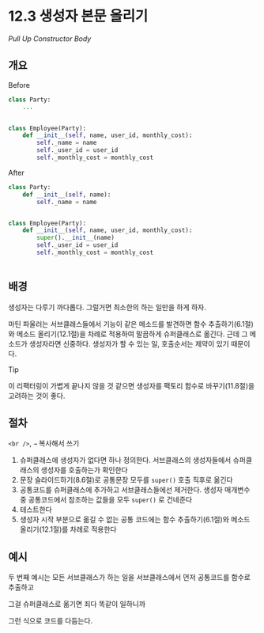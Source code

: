 # 12.3 생성자 본문 올리기

_Pull Up Constructor Body_

## 개요

Before

```python
class Party:
    ...


class Employee(Party):
    def __init__(self, name, user_id, monthly_cost):
        self._name = name
        self._user_id = user_id
        self._monthly_cost = monthly_cost
```

After

```python
class Party:
    def __init__(self, name):
        self._name = name


class Employee(Party):
    def __init__(self, name, user_id, monthly_cost):
        super().__init__(name)
        self._user_id = user_id
        self._monthly_cost = monthly_cost
        
```

## 배경

생성자는 다루기 까다롭다. 그럴거면 최소한의 하는 일만을 하게 하자.

마틴 파울러는 서브클래스들에서 기능이 같은 메소드를 발견하면 함수 추출하기(6.1절)와 메소드 올리기(12.1절)을 차례로 적용하여 말끔하게 슈퍼클래스로 옮긴다.
근데 그 메소드가 생성자라면 신중하다. 생성자가 할 수 있는 일, 호출순서는 제약이 있기 때문이다.

> [!TIP]
> 이 리팩터링이 가볍게 끝나지 않을 것 같으면 생성자를 팩토리 함수로 바꾸기(11.8절)을 고려하는 것이 좋다.

## 절차

`<br />`, `→` 복사해서 쓰기

1. 슈퍼클래스에 생성자가 없다면 하나 정의한다. 서브클래스의 생성자들에서 슈퍼클래스의 생성자를 호출하는가 확인한다
2. 문장 슬라이드하기(8.6절)로 공통문장 모두를 `super()` 호출 직후로 옮긴다
3. 공통코드를 슈퍼클래스에 추가하고 서브클래스들에선 제거한다. 생성자 매개변수 중 공통코드에서 참조하는 값들을 모두 `super()` 로 건네준다
4. 테스트한다
5. 생성자 시작 부분으로 옮길 수 없는 공통 코드에는 함수 추출하기(6.1절)와 메소드 올리기(12.1절)를 차례로 적용한다

## 예시

두 번째 예시는 모든 서브클래스가 하는 일을 서브클래스에서 먼저 공통코드를 함수로 추출하고

그걸 슈퍼클래스로 옮기면 죄다 똑같이 일하니까

그런 식으로 코드를 다듬는다.